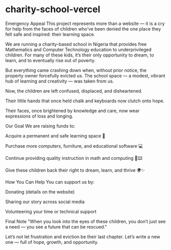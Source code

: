 # charity-school-vercel
Emergency Appeal
This project represents more than a website — it is a cry for help from the faces of children who’ve been denied the one place they felt safe and inspired: their learning space.

We are running a charity-based school in Nigeria that provides free Mathematics and Computer Technology education to underprivileged children. For many of these kids, it’s their only opportunity to dream, to learn, and to eventually rise out of poverty.

But everything came crashing down when, without prior notice, the property owner forcefully evicted us. The school space — a modest, vibrant hub of learning and creativity — was taken from us.

Now, the children are left confused, displaced, and disheartened.

Their little hands that once held chalk and keyboards now clutch onto hope.

Their faces, once brightened by knowledge and care, now wear expressions of loss and longing.

Our Goal
We are raising funds to:

Acquire a permanent and safe learning space 🏫

Purchase more computers, furniture, and educational software 💻

Continue providing quality instruction in math and computing 📐⌨️

Give these children back their right to dream, learn, and thrive 🌍✨

How You Can Help
You can support us by:

Donating (details on the website)

Sharing our story across social media

Volunteering your time or technical support

Final Note
"When you look into the eyes of these children, you don’t just see a need — you see a future that can be rescued."

Let’s not let frustration and eviction be their last chapter.
Let’s write a new one — full of hope, growth, and opportunity.
